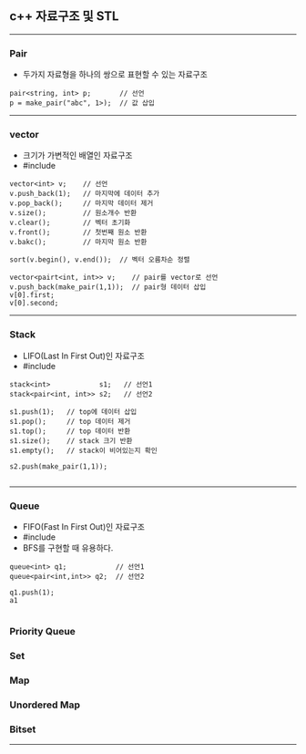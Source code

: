 ## c++ 자료구조 및 STL

<hr>

### Pair
- 두가지 자료형을 하나의 쌍으로 표현할 수 있는 자료구조

```
pair<string, int> p;       // 선언
p = make_pair("abc", 1>);  // 값 삽입

```
<hr>

### vector
- 크기가 가변적인 배열인 자료구조
- #include <vector>

```
vector<int> v;    // 선언
v.push_back(1);   // 마지막에 데이터 추가
v.pop_back();     // 마지막 데이터 제거
v.size();         // 원소개수 반환
v.clear();        // 벡터 초기화
v.front();        // 첫번째 원소 반환
v.bakc();         // 마지막 원소 반환

sort(v.begin(), v.end());  // 벡터 오름차순 정렬

vector<pairt<int, int>> v;    // pair를 vector로 선언
v.push_back(make_pair(1,1));  // pair형 데이터 삽입
v[0].first;
v[0].second;

```

<hr>

### Stack
- LIFO(Last In First Out)인 자료구조
- #include <stack>

```
stack<int>            s1;   // 선언1
stack<pair<int, int>> s2;   // 선언2

s1.push(1);   // top에 데이터 삽입
s1.pop();     // top 데이터 제거
s1.top();     // top 데이터 반환
s1.size();    // stack 크기 반환
s1.empty();   // stack이 비어있는지 확인

s2.push(make_pair(1,1));
  
```

<hr>
  
### Queue
- FIFO(Fast In First Out)인 자료구조
- #include <queue>
- BFS를 구현할 때 유용하다.

```
queue<int> q1;            // 선언1
queue<pair<int,int>> q2;  // 선언2

q1.push(1);
a1


```

### Priority Queue



### Set


### Map


### Unordered Map




### Bitset

<hr>

